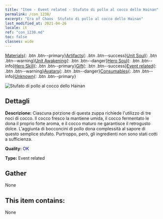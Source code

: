 ```yaml
---
title: "Item - Event related - Stufato di pollo al cocco dello Hainan"
permalink: /con_1238/
excerpt: "Era of Chaos  Stufato di pollo al cocco dello Hainan"
last_modified_at: 2021-04-26
locale: it
ref: "con_1238.md"
toc: false
classes: wide
---
```

 [Materials](/ItemsIT/){: .btn .btn--primary}[Artifacts](/ItemsIT/Artifacts/){: .btn .btn--success}[Unit Soul](/ItemsIT/UnitSoul/){: .btn .btn--warning}[Unit Awakening](/ItemsIT/UnitAwakening/){: .btn .btn--danger}[Hero Soul](/ItemsIT/HeroSoul/){: .btn .btn--info}[Hero Skill](/ItemsIT/HeroSkill/){: .btn .btn--primary}[Gift](/ItemsIT/Gift/){: .btn .btn--success}[Event related](/ItemsIT/Events/){: .btn .btn--warning}[Avatars](/ItemsIT/Avatars/){: .btn .btn--danger}[Consumables](/ItemsIT/Consumables/){: .btn .btn--info}[Unknown](/ItemsIT/Unknown/){: .btn .btn--primary}

 ![Stufato di pollo al cocco dello Hainan](/images/t/i_81531231.png)

## Dettagli
 **Descrizione:** Ciascuna porzione di questa zuppa richiede l'utilizzo di tre noci di cocco. Il cocco fresco la mantiene umida, il cocco fermentato le dona il proprio forte aroma, e il cocco maturo ne garantisce il retrogusto dolce. L'aggiunta di bocconcini di pollo dona complessità al sapore di questo semplice stufato. Purtroppo, però, gli ingredienti non sono stati cotti a sufficienza.

 **Quality:** <span style="color: #0000CD">OK</span>

 **Type:** Event related

## Gather

  None

## This item contains:

  None

